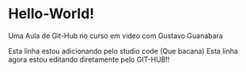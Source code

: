 # Hello-World!
 Uma Aula de Git-Hub no curso em video com Gustavo Guanabara

 Esta linha estou adicionando pelo studio code (Que bacana)
 Esta linha agora estou editando diretamente pelo GIT-HUB!!

